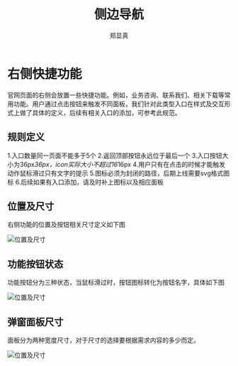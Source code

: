 ﻿---
title: 侧边导航
author: 郑显真
sidebarDepth: 0
---

# 右侧快捷功能

官网页面的右侧会放置一些快捷功能。例如，业务咨询、联系我们、相关下载等常用功能。用户通过点击按钮来触发不同面板，我们针对此类型入口在样式及交互形式上做了具体的定义，后续有相关入口的添加，可参考此规范。



## 规则定义

1.入口数量同一页面不能多于5个
2.返回顶部按钮永远位于最后一个
3.入口按钮大小为36px*36px，icon实际大小不超过16*16px
4.用户只有在点击的时候才能触发动作鼠标滑过只有文字的提示
5.图标必须为封闭的路径，后期上线需要svg格式图标
6.后续如果有入口添加，请及时补上图标以及相应面板


## 位置及尺寸

右侧功能的位置及按钮相关尺寸定义如下图


![位置及尺寸](http://baiduyun-guideline.bj.bcebos.com/portal%2Fcabiangongneng%2F%E4%BD%8D%E7%BD%AE%E5%8F%8A%E5%B0%BA%E5%AF%B82x.jpg)



## 功能按钮状态

功能按钮分为三种状态，当鼠标滑过时，按钮图标转化为按钮名字，具体如下图


![位置及尺寸](http://baiduyun-guideline.bj.bcebos.com/portal%2Fcabiangongneng%2F%E5%8A%9F%E8%83%BD%E6%8C%89%E9%92%AE%E7%8A%B6%E6%80%81%402x.jpg)



## 弹窗面板尺寸

面板分为两种宽度尺寸，对于尺寸的选择要根据需求内容的多少而定。



![位置及尺寸](http://baiduyun-guideline.bj.bcebos.com/portal%2Fcabiangongneng%2F%E5%BC%B9%E7%AA%97%E9%9D%A2%E6%9D%BF%E5%B0%BA%E5%AF%B8%402x.jpg)